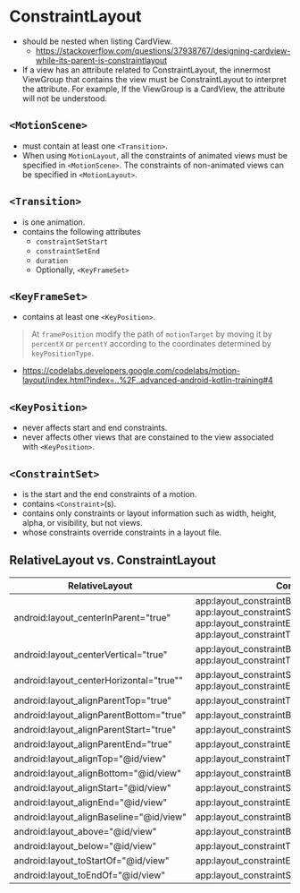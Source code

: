 # ConstraintLayout
* should be nested when listing CardView.
  * https://stackoverflow.com/questions/37938767/designing-cardview-while-its-parent-is-constraintlayout
* If a view has an attribute related to ConstraintLayout, the innermost ViewGroup that contains the view must be ConstraintLayout to interpret the attribute. For example, If the ViewGroup is a CardView, the attribute will not be understood.

## `<MotionScene>`
* must contain at least one `<Transition>`.
* When using `MotionLayout`, all the constraints of animated views must be specified in `<MotionScene>`. The constraints of non-animated views can be specified in `<MotionLayout>`.

## `<Transition>`
* is one animation.
* contains the following attributes
  * `constraintSetStart`
  * `constraintSetEnd`
  * `duration`
  * Optionally, `<KeyFrameSet>`

## `<KeyFrameSet>`
* contains at least one `<KeyPosition>`.
> At `framePosition` modify the path of `motionTarget` by moving it by `percentX` or `percentY` according to the coordinates determined by `keyPositionType`.
* https://codelabs.developers.google.com/codelabs/motion-layout/index.html?index=..%2F..advanced-android-kotlin-training#4

## `<KeyPosition>`
* never affects start and end constraints.
* never affects other views that are constained to the view associated with `<KeyPosition>`.

## `<ConstraintSet>`
* is the start and the end constraints of a motion.
* contains `<Constraint>`(s).
* contains only constraints or layout information such as width, height, alpha, or visibility, but not views.
* whose constraints override constraints in a layout file.

## RelativeLayout vs. ConstraintLayout
RelativeLayout|ConstraintLayout
--|--
android:layout_centerInParent="true"|app:layout_constraintBottom_toBottomOf="parent"<br>app:layout_constraintStart_toStartOf="parent"<br>app:layout_constraintEnd_toEndOf="parent"<br>app:layout_constraintTop_toTopOf=""parent"<br>
android:layout_centerVertical="true"|app:layout_constraintBottom_toBottomOf="parent"<br>app:layout_constraintTop_toTopOf="parent"
android:layout_centerHorizontal="true""|app:layout_constraintStart_toStartOf="parent"<br>app:layout_constraintEnd_toEndOf="parent"
android:layout_alignParentTop="true"|app:layout_constraintTop_toTopOf="parent"
android:layout_alignParentBottom="true"|app:layout_constraintBottom_toBottomOf="parent"
android:layout_alignParentStart="true"|app:layout_constraintStart_toStartOf="parent"
android:layout_alignParentEnd="true"|app:layout_constraintEnd_toEndOf="parent"
android:layout_alignTop="@id/view"|app:layout_constraintTop_toTopOf="@id/view"
android:layout_alignBottom="@id/view"|app:layout_constraintBottom_toBottomOf="@id/view"
android:layout_alignStart="@id/view"|app:layout_constraintStart_toStartOf="@id/view"
android:layout_alignEnd="@id/view"|app:layout_constraintEnd_toEndOf="@id/view"
android:layout_alignBaseline="@id/view"|app:layout_constraintBaseline_toBaselineOf="@id/view"
android:layout_above="@id/view"|app:layout_constraintBottom_toTopOf="@id/view"
android:layout_below="@id/view"|app:layout_constraintTop_toBottomOf="@id/view"
android:layout_toStartOf="@id/view"|app:layout_constraintEnd_toStartOf="@id/view"
android:layout_toEndOf="@id/view"|app:layout_constraintStart_toEndOf="@id/view"
